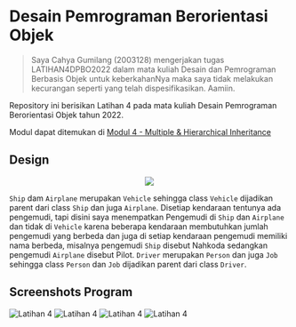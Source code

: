 # Desain Pemrograman Berorientasi Objek

>Saya Cahya Gumilang (2003128) mengerjakan tugas LATIHAN4DPBO2022 dalam mata kuliah Desain dan Pemrograman Berbasis Objek untuk keberkahanNya maka saya tidak melakukan kecurangan seperti yang telah dispesifikasikan. Aamiin.

Repository ini berisikan Latihan 4 pada mata kuliah Desain Pemrograman Berorientasi Objek tahun 2022. 

Modul dapat ditemukan di [Modul 4 - Multiple & Hierarchical Inheritance](https://docs.google.com/document/d/1zSLOCPvmSSnlj8vAcLW6R4KRVh9lF7K2SYfrjp04Wqc/edit#)

## Design
<p align ="center"><img src="/image/design.png"/></p>

`Ship` dam `Airplane` merupakan `Vehicle` sehingga class `Vehicle` dijadikan parent dari class `Ship` dan juga `Airplane`. Disetiap kendaraan tentunya ada pengemudi, tapi disini saya menempatkan Pengemudi di `Ship` dan `Airplane` dan tidak di `Vehicle` karena beberapa kendaraan membutuhkan jumlah pengemudi yang berbeda dan juga di setiap kendaraan pengemudi memiliki nama berbeda, misalnya pengemudi `Ship` disebut Nahkoda sedangkan pengemudi `Airplane` disebut Pilot. `Driver` merupakan `Person` dan juga `Job` sehingga class `Person` dan `Job` dijadikan parent dari class `Driver`. 

## Screenshots Program
![Latihan 4](/image/py1.png)
![Latihan 4](/image/py2.png)
![Latihan 4](/image/py3.png)
![Latihan 4](/image/py4.png)
